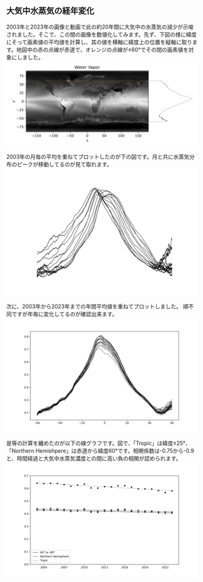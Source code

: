 ## 大気中水蒸気の経年変化
2003年と2023年の画像と動画で此の約20年間に大気中の水蒸気の減少が示唆されました。そこで、この間の画像を数値化してみます。先ず、下図の様に緯度にそって画素値の平均値を計算し、其の値を横軸に緯度上の位置を縦軸に取ります。地図中の赤の点線が赤道で、オレンジの点線が±60°でその間の画素値を対象にしました。
![](Images/map_reshape.png)

2003年の月毎の平均を重ねてプロットしたのが下の図です。月と共に水蒸気分布のピークが移動してるのが見て取れます。  
![](Images/months.png)

次に、2003年から2023年までの年間平均値を重ねてプロットしました。 順不同ですが年毎に変化してるのが確認出来ます。   
![](Images/years.png)

是等の計算を纏めたのが以下の線グラフです。図で、「Tropic」は緯度±25°、「Northern Hemishpere」は赤道から緯度60°です。相関係数は-0.75から-0.9と、時間経過と大気中水蒸気濃度との間に高い負の相関が認められます。
![](Images/plot-year.png)
